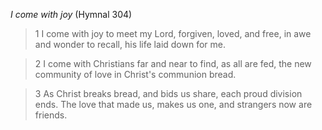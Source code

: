 _I come with joy_ (Hymnal 304)

> 1
I come with joy to meet my Lord,
forgiven, loved, and free,
in awe and wonder to recall,
his life laid down for me.

> 2
I come with Christians far and near
to find, as all are fed,
the new community of love
in Christ's communion bread.

> 3
As Christ breaks bread, and bids us share,
each proud division ends.
The love that made us, makes us one,
and strangers now are friends.

